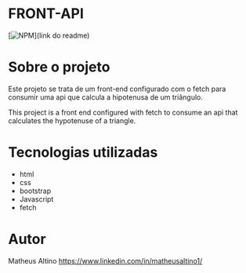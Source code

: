 # FRONT-API
[![NPM](https://img.shields.io/npm/l/react)](link do readme) 

# Sobre o projeto
Este projeto se trata de um front-end configurado com o fetch para consumir uma api que calcula a hipotenusa de um triângulo.

This project is a front end configured with fetch to consume an api that calculates the hypotenuse of a triangle.

# Tecnologias utilizadas
- html
- css
- bootstrap
- Javascript
- fetch

# Autor
Matheus Altino
https://www.linkedin.com/in/matheusaltino1/
